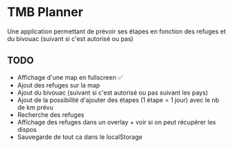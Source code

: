 # TMB Planner

Une application permettant de prévoir ses étapes en fonction des refuges et du bivouac (suivant si c'est autorisé ou pas)

## TODO
- Affichage d'une map en fullscreen ✅
- Ajout des refuges sur la map
- Ajout du bivouac (suivant si c'est autorisé ou pas suivant les pays)
- Ajout de la possibilité d'ajouter des étapes (1 étape = 1 jour) avec le nb de km prévu
- Recherche des refuges
- Affichage des refuges dans un overlay + voir si on peut récupérer les dispos
- Sauvegarde de tout ca dans le localStorage